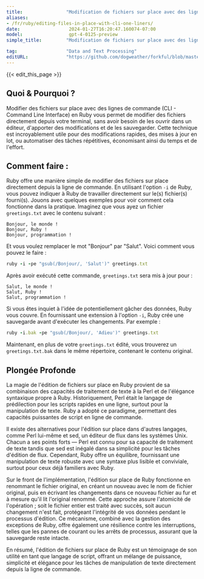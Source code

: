 ```yaml
---
title:                "Modification de fichiers sur place avec des lignes de commande en une seule étape"
aliases:
- /fr/ruby/editing-files-in-place-with-cli-one-liners/
date:                  2024-01-27T16:20:47.160074-07:00
model:                 gpt-4-0125-preview
simple_title:         "Modification de fichiers sur place avec des lignes de commande en une seule étape"

tag:                  "Data and Text Processing"
editURL:              "https://github.com/dogweather/forkful/blob/master/content/fr/ruby/editing-files-in-place-with-cli-one-liners.md"
---
```


{{< edit_this_page >}}

## Quoi & Pourquoi ?

Modifier des fichiers sur place avec des lignes de commande (CLI - Command Line Interface) en Ruby vous permet de modifier des fichiers directement depuis votre terminal, sans avoir besoin de les ouvrir dans un éditeur, d'apporter des modifications et de les sauvegarder. Cette technique est incroyablement utile pour des modifications rapides, des mises à jour en lot, ou automatiser des tâches répétitives, économisant ainsi du temps et de l'effort.

## Comment faire :

Ruby offre une manière simple de modifier des fichiers sur place directement depuis la ligne de commande. En utilisant l'option `-i` de Ruby, vous pouvez indiquer à Ruby de travailler directement sur le(s) fichier(s) fourni(s). Jouons avec quelques exemples pour voir comment cela fonctionne dans la pratique. Imaginez que vous ayez un fichier `greetings.txt` avec le contenu suivant :

```
Bonjour, le monde !
Bonjour, Ruby !
Bonjour, programmation !
```

Et vous voulez remplacer le mot "Bonjour" par "Salut". Voici comment vous pouvez le faire :

```Ruby
ruby -i -pe "gsub(/Bonjour/, 'Salut')" greetings.txt
```

Après avoir exécuté cette commande, `greetings.txt` sera mis à jour pour :

```
Salut, le monde !
Salut, Ruby !
Salut, programmation !
```

Si vous êtes inquiet à l'idée de potentiellement gâcher des données, Ruby vous couvre. En fournissant une extension à l'option `-i`, Ruby crée une sauvegarde avant d'exécuter les changements. Par exemple :

```Ruby
ruby -i.bak -pe "gsub(/Bonjour/, 'Adieu')" greetings.txt
```

Maintenant, en plus de votre `greetings.txt` édité, vous trouverez un `greetings.txt.bak` dans le même répertoire, contenant le contenu original.

## Plongée Profonde

La magie de l'édition de fichiers sur place en Ruby provient de sa combinaison des capacités de traitement de texte à la Perl et de l'élégance syntaxique propre à Ruby. Historiquement, Perl était le langage de prédilection pour les scripts rapides en une ligne, surtout pour la manipulation de texte. Ruby a adopté ce paradigme, permettant des capacités puissantes de script en ligne de commande.

Il existe des alternatives pour l'édition sur place dans d'autres langages, comme Perl lui-même et sed, un éditeur de flux dans les systèmes Unix. Chacun a ses points forts — Perl est connu pour sa capacité de traitement de texte tandis que sed est inégalé dans sa simplicité pour les tâches d'édition de flux. Cependant, Ruby offre un équilibre, fournissant une manipulation de texte robuste avec une syntaxe plus lisible et conviviale, surtout pour ceux déjà familiers avec Ruby.

Sur le front de l'implémentation, l'édition sur place de Ruby fonctionne en renommant le fichier original, en créant un nouveau avec le nom de fichier original, puis en écrivant les changements dans ce nouveau fichier au fur et à mesure qu'il lit l'original renommé. Cette approche assure l'atomicité de l'opération ; soit le fichier entier est traité avec succès, soit aucun changement n'est fait, protégeant l'intégrité de vos données pendant le processus d'édition. Ce mécanisme, combiné avec la gestion des exceptions de Ruby, offre également une résilience contre les interruptions, telles que les pannes de courant ou les arrêts de processus, assurant que la sauvegarde reste intacte.

En résumé, l'édition de fichiers sur place de Ruby est un témoignage de son utilité en tant que langage de script, offrant un mélange de puissance, simplicité et élégance pour les tâches de manipulation de texte directement depuis la ligne de commande.
